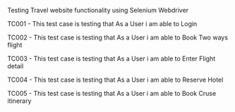 Testing Travel website functionality using Selenium Webdriver

TC001 - This test case is testing that As a User i am able to Login 

TC002 - This test case is testing that As a User i am able to Book Two ways flight

TC003 - This test case is testing that As a User i am able to Enter Flight detail

TC004 - This test case is testing that As a User i am able to Reserve Hotel

TC005 - This test case is testing that As a User i am able to Book Cruse itinerary
